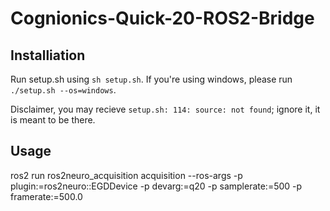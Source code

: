 # Cognionics-Quick-20-ROS2-Bridge



## Installiation

Run setup.sh using `sh setup.sh`.
If you're using windows, please run `./setup.sh --os=windows`.

Disclaimer, you may recieve `setup.sh: 114: source: not found`; ignore it, it is meant to be there.

## Usage

ros2 run ros2neuro_acquisition acquisition --ros-args -p plugin:=ros2neuro::EGDDevice -p devarg:=q20 -p samplerate:=500 -p framerate:=500.0
